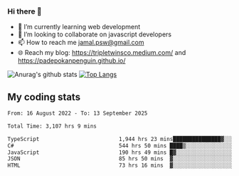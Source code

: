 ### Hi there 👋

<!--
**padepokanpenguin/padepokanpenguin** is a ✨ _special_ ✨ repository because its `README.md` (this file) appears on your GitHub profile.
-->

- 🌱 I’m currently learning  web development
- 👯 I’m looking to collaborate on javascript developers
- 📫 How to reach me jamal.psw@gmail.com
- 🌐 Reach my blog:
   https://tripletwinsco.medium.com/ and
   https://padepokanpenguin.github.io/

![Anurag's github stats](https://github-readme-stats.vercel.app/api?username=padepokanpenguin&count_private=true&disable_animations=false&show_icons=true&theme=default)
[![Top Langs](https://github-readme-stats.vercel.app/api/top-langs/?username=padepokanpenguin&theme=default&layout=compact)](https://github.com/padepokanpenguin)

## My coding stats

<!--START_SECTION:waka-->

```txt
From: 16 August 2022 - To: 13 September 2025

Total Time: 3,107 hrs 9 mins

TypeScript                         1,944 hrs 23 mins███████████████▓░░░░░░░░░   62.58 %
C#                                 544 hrs 50 mins ████▒░░░░░░░░░░░░░░░░░░░░   17.53 %
JavaScript                         190 hrs 49 mins █▓░░░░░░░░░░░░░░░░░░░░░░░   06.14 %
JSON                               85 hrs 50 mins  ▓░░░░░░░░░░░░░░░░░░░░░░░░   02.76 %
HTML                               73 hrs 16 mins  ▓░░░░░░░░░░░░░░░░░░░░░░░░   02.36 %
```

<!--END_SECTION:waka-->


